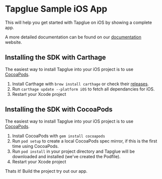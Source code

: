 # Tapglue Sample iOS App

This will help you get started with Tapglue on iOS by showing a complete app.

A more detailed documentation can be found on our [documentation](http://developers.tapglue.com/docs/ios) website.

## Installing the SDK with Carthage

The easiest way to install Tapglue into your iOS project is to use [CocoaPods](http://cocoapods.org/).

1. Install Carthage with `brew install carthage` or check their [releases](https://github.com/Carthage/Carthage/releases).
2. Run `carthage update --platform iOS` to fetch all dependancies for iOS.
3. Restart your Xcode project
 
## Installing the SDK with CocoaPods

The easiest way to install Tapglue into your iOS project is to use [CocoaPods](http://cocoapods.org/).

1. Install CocoaPods with `gem install cocoapods`
2. Run `pod setup` to create a local CocoaPods spec mirror, if this is the first time using CocoaPods.
3. Run `pod install` in your project directory and Tapglue will be downloaded and installed (we've created the Podfile).
4. Restart your Xcode project

Thats it! Build the project try out our app.
